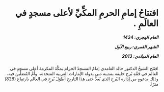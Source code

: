 <h1 dir="rtl">افتتاحُ إمامِ الحرمِ المكِّيِّ لأعلى مسجدٍ في العالَمِ .</h1>

<h5 dir="rtl">العام الهجري:  1434

الشهر القمري: ربيع الأول

العام الميلادي: 2013</h5>

<p dir="rtl">افتَتَح الشيخُ الدكتور خالد الغامدي إمامُ المسجِدُ الحرام بمكَّةَ المكرمةَ أعلى مسجِدٍ في العالم في قمَّةِ بُرجِ خليفة بمدينة دبي بدولة الإمارات العربية المتحدة،، وأَمَّ المُصَلِّين فيه، وذلك بدعوةٍ من إدارة البُرجِ الذي يُعدُّ حتى هذا التاريخِ أطوَلَ بُرجٍ في العالم بارتفاع (828) مترًا.</p></br>
